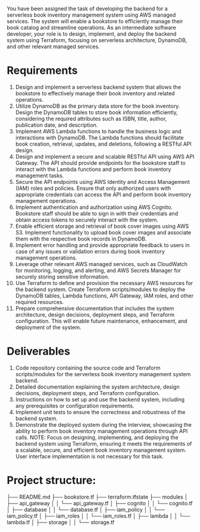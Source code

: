 You have been assigned the task of developing the backend for a serverless book inventory management system using AWS managed services. 
The system will enable a bookstore to efficiently manage their book catalog and streamline operations. 
As an intermediate software developer, your role is to design, implement, and deploy the backend system using Terraform, focusing on serverless architecture, DynamoDB, and other relevant managed services.
# Requirements
1.	Design and implement a serverless backend system that allows the bookstore to effectively manage their book inventory and related operations.
2.	Utilize DynamoDB as the primary data store for the book inventory. Design the DynamoDB tables to store book information efficiently, considering the required attributes such as ISBN, title, author, publication date, and description.
3.	Implement AWS Lambda functions to handle the business logic and interactions with DynamoDB. The Lambda functions should facilitate book creation, retrieval, updates, and deletions, following a RESTful API design.
4.	Design and implement a secure and scalable RESTful API using AWS API Gateway. The API should provide endpoints for the bookstore staff to interact with the Lambda functions and perform book inventory management tasks.
5.	Secure the API endpoints using AWS Identity and Access Management (IAM) roles and policies. Ensure that only authorized users with appropriate credentials can access the API and perform book inventory management operations.
6.	Implement authentication and authorization using AWS Cognito. Bookstore staff should be able to sign in with their credentials and obtain access tokens to securely interact with the system.
7.	Enable efficient storage and retrieval of book cover images using AWS S3. Implement functionality to upload book cover images and associate them with the respective book records in DynamoDB.
8.	Implement error handling and provide appropriate feedback to users in case of any issues or validation errors during book inventory management operations.
9.	Leverage other relevant AWS managed services, such as CloudWatch for monitoring, logging, and alerting, and AWS Secrets Manager for securely storing sensitive information.
10.	Use Terraform to define and provision the necessary AWS resources for the backend system. Create Terraform scripts/modules to deploy the DynamoDB tables, Lambda functions, API Gateway, IAM roles, and other required resources.
11.	Prepare comprehensive documentation that includes the system architecture, design decisions, deployment steps, and Terraform configuration. This will enable future maintenance, enhancement, and deployment of the system.
# Deliverables
1.	Code repository containing the source code and Terraform scripts/modules for the serverless book inventory management system backend.
2.	Detailed documentation explaining the system architecture, design decisions, deployment steps, and Terraform configuration.
3.	Instructions on how to set up and use the backend system, including any prerequisites or configuration requirements.
4.	Implement unit tests to ensure the correctness and robustness of the backend system.
5.	Demonstrate the deployed system during the interview, showcasing the ability to perform book inventory management operations through API calls.
NOTE: Focus on designing, implementing, and deploying the backend system using Terraform, ensuring it meets the requirements of a scalable, secure, and efficient book inventory management system.
User interface implementation is not necessary for this task.

# Project structure:
├── README.md
├── bookstore.tf
├── terraform.tfstate
├── modules
│   ├── api_gateway
│   │   └── api_gateway.tf
│   ├── cognito
│   │   └── cognito.tf
│   ├── database
│   │   └── database.tf
│   ├── iam_policy
│   │   └── iam_policy.tf
│   ├── iam_roles
│   │   └── iam_roles.tf
│   ├── lambda
│   │   └── lambda.tf
│   ├── storage
│   │   └── storage.tf
